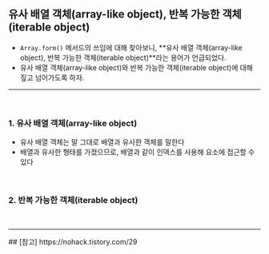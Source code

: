 ## 유사 배열 객체(array-like object), 반복 가능한 객체(iterable object)
- `Array.form()` 메서드의 쓰임에 대해 찾아보니, **유사 배열 객체(array-like object), 반복 가능한 객체(iterable object)**라는 용어가 언급되었다.
- 유사 배열 객체(array-like object)와 반복 가능한 객체(iterable object)에 대해 짚고 넘어가도록 하자.

<hr>
<br>

### 1. 유사 배열 객체(array-like object)
- 유사 배열 객체는 말 그대로 배열과 유사한 객체를 말한다
- 배열과 유사한 형태를 가졌으므로, 배열과 같이 인덱스를 사용해 요소에 접근할 수 있다




<br>

### 2. 반복 가능한 객체(iterable object)



<br>
<hr>
## [참고]
https://nohack.tistory.com/29